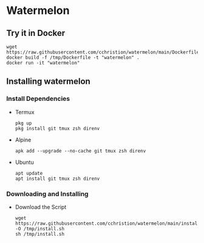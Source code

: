 # Watermelon

## Try it in Docker
  ```shell
  wget https://raw.githubusercontent.com/cchristion/watermelon/main/Dockerfile
  docker build -f /tmp/Dockerfile -t "watermelon" .
  docker run -it "watermelon"
  ```

## Installing watermelon

### Install Dependencies
* Termux
  ```shell
  pkg up
  pkg install git tmux zsh direnv
  ```
* Alpine
  ```shell
  apk add --upgrade --no-cache git tmux zsh direnv
  ```
* Ubuntu
  ```shell
  apt update
  apt install git tmux zsh direnv
  ```

### Downloading and Installing
* Download the Script
  ```shell
  wget https://raw.githubusercontent.com/cchristion/watermelon/main/install.sh -O /tmp/install.sh
  sh /tmp/install.sh
  ```